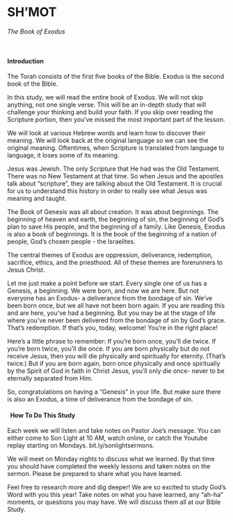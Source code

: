 # SH’MOT
*The Book of Exodus*

&nbsp;

#### Introduction

The Torah consists of the first five books of the Bible.  Exodus is the second book of the Bible. 

In this study, we will read the entire book of Exodus. We will not skip anything, not one single verse. This will be an in-depth study that will challenge your thinking and build your faith. If you skip over reading the Scripture portion, then you’ve missed the most important part of the lesson. 

We will look at various Hebrew words and learn how to discover their meaning. We will look back at the original language so we can see the original meaning. Oftentimes, when Scripture is translated from language to language, it loses some of its meaning. 

Jesus was Jewish. The only Scripture that He had was the Old Testament. There was no New Testament at that time. So when Jesus and the apostles talk about “scripture”, they are talking about the Old Testament. It is crucial for us to understand this history in order to really see what Jesus was meaning and taught. 

The Book of Genesis was all about creation. It was about beginnings. The beginning of heaven and earth, the beginning of sin, the beginning of God’s plan to save His people, and the beginning of a family. Like Genesis, Exodus is also a book of beginnings. It is the book of the beginning of a nation of people, God’s chosen people - the Israelites. 

The central themes of Exodus are oppression, deliverance, redemption, sacrifice, ethics, and the priesthood. All of these themes are forerunners to Jesus Christ.

Let me just make a point before we start. Every single one of us has a Genesis, a beginning. We were born, and now we are here. But not everyone has an Exodus- a deliverance from the bondage of sin. We’ve been born once, but we all have not been born again. If you are reading this and are here, you’ve had a beginning. But you may be at the stage of life where you’ve never been delivered from the bondage of sin by God’s grace. That’s redemption. If that’s you, today, welcome! You’re in the right place! 

Here’s a little phrase to remember: If you’re born once, you’ll die twice. If you’re born twice, you’ll die once. If you are born physically but do not receive Jesus, then you will die physically and spiritually for eternity. (That’s twice.) But if you are born again, born once physically and once spiritually by the Spirit of God in faith in Christ Jesus, you’ll only die once- never to be eternally separated from Him. 

So, congratulations on having a “Genesis” in your life. But make sure there is also an Exodus, a time of deliverance from the bondage of sin. 

#### <i class="fa-solid fa-marker"></i> &nbsp; How To Do This Study

Each week we will listen and take notes on Pastor Joe’s message. You can either come to Son Light at 10 AM, watch online, or catch the Youtube replay starting on Mondays. bit.ly/sonlightsermons. 

We will meet on Monday nights to discuss what we learned. By that time you should have completed the weekly lessons and taken notes on the sermon. Please be prepared to share what you have learned. 

Feel free to research more and dig deeper! We are so excited to study God’s Word with you this year!
Take notes on what you have learned, any “ah-ha” moments, or questions you may have. We will discuss them all at our Bible Study. 
